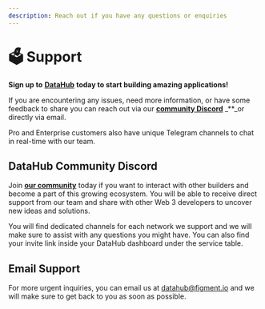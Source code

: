 ```yaml
---
description: Reach out if you have any questions or enquiries
---
```


# 🗳 Support

**Sign up to** [**DataHub**](https://figment.io/datahub-waitlist/) **today to start building amazing applications!**

If you are encountering any issues, need more information, or have some feedback to share you can reach out via our [**community Discord**](https://discord.gg/fszyM7K) \_\*\*\_or directly via email.

Pro and Enterprise customers also have unique Telegram channels to chat in real-time with our team.

## DataHub Community Discord

Join [**our community**](https://discord.gg/fszyM7K) today if you want to interact with other builders and become a part of this growing ecosystem. You will be able to receive direct support from our team and share with other Web 3 developers to uncover new ideas and solutions.

You will find dedicated channels for each network we support and we will make sure to assist with any questions you might have. You can also find your invite link inside your DataHub dashboard under the service table.

## Email Support

For more urgent inquiries, you can email us at datahub@figment.io and we will make sure to get back to you as soon as possible.

